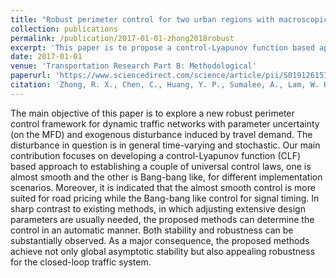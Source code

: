 ```yaml
---
title: "Robust perimeter control for two urban regions with macroscopic fundamental diagrams: A control-Lyapunov function approach"
collection: publications
permalink: /publication/2017-01-01-zhong2018robust
excerpt: 'This paper is to propose a control-Lyapunov function based approach to robust perimeter control for two-region MFD systems.'
date: 2017-01-01
venue: 'Transportation Research Part B: Methodological'
paperurl: 'https://www.sciencedirect.com/science/article/pii/S0191261517307671' <!-- 'http://academicpages.github.io/files/paper1.pdf' -->
citation: 'Zhong, R. X., Chen, C., Huang, Y. P., Sumalee, A., Lam, W. H. K., & Xu, D. B. (2018). &quot;Robust perimeter control for two urban regions with macroscopic fundamental diagrams: A control-Lyapunov function approach.&quot; <i>Transportation Research Part B: Methodological</i>. 117, 687-707.'
---
```


The main objective of this paper is to explore a new robust perimeter control framework for dynamic traffic networks with parameter uncertainty (on the MFD) and exogenous disturbance induced by travel demand. The disturbance in question is in general time-varying and stochastic. Our main contribution focuses on developing a control-Lyapunov function (CLF) based approach to establishing a couple of universal control laws, one is almost smooth and the other is Bang-bang like, for different implementation scenarios. Moreover, it is indicated that the almost smooth control is more suited for road pricing while the Bang-bang like control for signal timing. In sharp contrast to existing methods, in which adjusting extensive design parameters are usually needed, the proposed methods can determine the control in an automatic manner. Both stability and robustness can be substantially observed. As a major consequence, the proposed methods achieve not only global asymptotic stability but also appealing robustness for the closed-loop traffic system.
